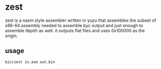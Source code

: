 # zest

zest is a nasm style assembler written in yuzu that assembles the subset of x86-64 assembly needed to assemble
byc output and just enough to assemble libpith as well. it outputs flat files and uses 0x100000 as the origin.

## usage

	bin/zest in.asm out.bin
